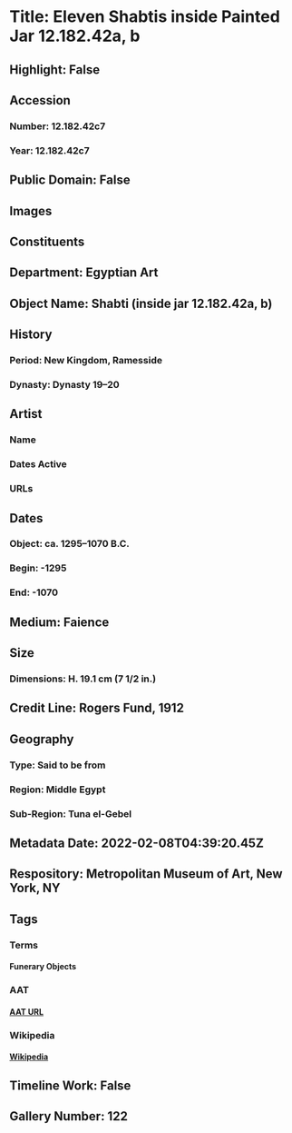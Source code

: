 # Title: Eleven Shabtis inside Painted Jar 12.182.42a, b
## Highlight: False
## Accession
### Number: 12.182.42c7
### Year: 12.182.42c7
## Public Domain: False
## Images
## Constituents
## Department: Egyptian Art
## Object Name: Shabti (inside jar 12.182.42a, b)
## History
### Period: New Kingdom, Ramesside
### Dynasty: Dynasty 19–20
## Artist
### Name
### Dates Active
### URLs
## Dates
### Object: ca. 1295–1070 B.C.
### Begin: -1295
### End: -1070
## Medium: Faience
## Size
### Dimensions: H. 19.1 cm (7 1/2 in.)
## Credit Line: Rogers Fund, 1912
## Geography
### Type: Said to be from
### Region: Middle Egypt
### Sub-Region: Tuna el-Gebel
## Metadata Date: 2022-02-08T04:39:20.45Z
## Respository: Metropolitan Museum of Art, New York, NY
## Tags
### Terms
#### Funerary Objects
### AAT
#### [AAT URL](http://vocab.getty.edu/page/aat/300234126)
### Wikipedia
#### [Wikipedia]()
## Timeline Work: False
## Gallery Number: 122